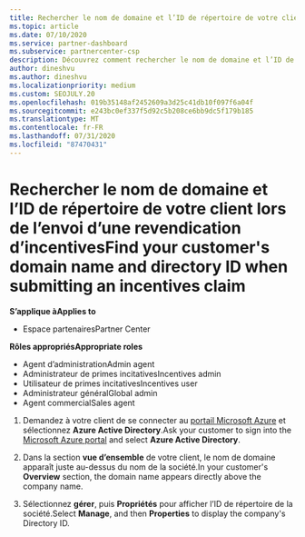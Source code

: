 ```yaml
---
title: Rechercher le nom de domaine et l’ID de répertoire de votre client
ms.topic: article
ms.date: 07/10/2020
ms.service: partner-dashboard
ms.subservice: partnercenter-csp
description: Découvrez comment rechercher le nom de domaine et l’ID de répertoire de votre client lors de la soumission d’une revendication.
author: dineshvu
ms.author: dineshvu
ms.localizationpriority: medium
ms.custom: SEOJULY.20
ms.openlocfilehash: 019b35148af2452609a3d25c41db10f097f6a04f
ms.sourcegitcommit: e243bc0ef337f5d92c5b208ce6bb9dc5f179b185
ms.translationtype: MT
ms.contentlocale: fr-FR
ms.lasthandoff: 07/31/2020
ms.locfileid: "87470431"
---
```

# <a name="find-your-customers-domain-name-and-directory-id-when-submitting-an-incentives-claim"></a><span data-ttu-id="e2769-103">Rechercher le nom de domaine et l’ID de répertoire de votre client lors de l’envoi d’une revendication d’incentives</span><span class="sxs-lookup"><span data-stu-id="e2769-103">Find your customer's domain name and directory ID when submitting an incentives claim</span></span>

<span data-ttu-id="e2769-104">**S’applique à**</span><span class="sxs-lookup"><span data-stu-id="e2769-104">**Applies to**</span></span>

- <span data-ttu-id="e2769-105">Espace partenaires</span><span class="sxs-lookup"><span data-stu-id="e2769-105">Partner Center</span></span>

<span data-ttu-id="e2769-106">**Rôles appropriés**</span><span class="sxs-lookup"><span data-stu-id="e2769-106">**Appropriate roles**</span></span>

- <span data-ttu-id="e2769-107">Agent d’administration</span><span class="sxs-lookup"><span data-stu-id="e2769-107">Admin agent</span></span>
- <span data-ttu-id="e2769-108">Administrateur de primes incitatives</span><span class="sxs-lookup"><span data-stu-id="e2769-108">Incentives admin</span></span>
- <span data-ttu-id="e2769-109">Utilisateur de primes incitatives</span><span class="sxs-lookup"><span data-stu-id="e2769-109">Incentives user</span></span>
- <span data-ttu-id="e2769-110">Administrateur général</span><span class="sxs-lookup"><span data-stu-id="e2769-110">Global admin</span></span>
- <span data-ttu-id="e2769-111">Agent commercial</span><span class="sxs-lookup"><span data-stu-id="e2769-111">Sales agent</span></span>

1. <span data-ttu-id="e2769-112">Demandez à votre client de se connecter au [portail Microsoft Azure](https://portal.azure.com/#home) et sélectionnez **Azure Active Directory**.</span><span class="sxs-lookup"><span data-stu-id="e2769-112">Ask your customer to sign into the [Microsoft Azure portal](https://portal.azure.com/#home) and select **Azure Active Directory**.</span></span>

2. <span data-ttu-id="e2769-113">Dans la section **vue d’ensemble** de votre client, le nom de domaine apparaît juste au-dessus du nom de la société.</span><span class="sxs-lookup"><span data-stu-id="e2769-113">In your customer's **Overview** section, the domain name appears directly above the company name.</span></span>  

3. <span data-ttu-id="e2769-114">Sélectionnez **gérer**, puis **Propriétés** pour afficher l’ID de répertoire de la société.</span><span class="sxs-lookup"><span data-stu-id="e2769-114">Select **Manage**, and then **Properties** to display the company's Directory ID.</span></span>
